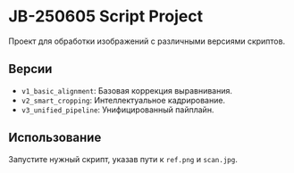 # JB-250605 Script Project

Проект для обработки изображений с различными версиями скриптов.

## Версии

- `v1_basic_alignment`: Базовая коррекция выравнивания.
- `v2_smart_cropping`: Интеллектуальное кадрирование.
- `v3_unified_pipeline`: Унифицированный пайплайн.

## Использование

Запустите нужный скрипт, указав пути к `ref.png` и `scan.jpg`.
